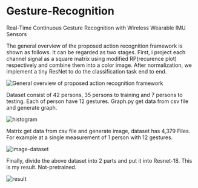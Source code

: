 # Gesture-Recognition
Real-Time Continuous Gesture Recognition with Wireless Wearable IMU Sensors

The general overview of the proposed action recognition framework is shown as follows. It can be regarded as two stages. First, i project each channel signal as a square matrix using modified RP(recurence plot) respectively and combine them into a color image. After normalization, we implement a tiny ResNet to do the classification task end to end.

![General overview of proposed action recognition framework](https://user-images.githubusercontent.com/102515240/160377604-fe98c49f-08f1-4c33-bf27-d6cb297da4bc.png)

Dataset consist of 42 persons, 35 persons to training and 7 persons to testing.
Each of person have 12 gestures. 
Graph.py get data from csv file and generate graph.

![histogram](https://user-images.githubusercontent.com/102515240/160377947-ce3382f6-e176-4f43-9efa-f1f66cb4a428.png)


Matrix get data from csv file and generate image, dataset has 4,379 Files.
For example at a single measurement of 1 person with 12 gestures.

![image-dataset](https://user-images.githubusercontent.com/102515240/160379410-d38215a7-8497-4f9f-ac7a-c40278f8a35a.png)


Finally, divide the above dataset into 2 parts and put it into Resnet-18.
This is my result. Not-pretrained.

![result](https://user-images.githubusercontent.com/102515240/160379805-a4033d75-b200-4e40-a51e-c7edf4261117.jpg)

